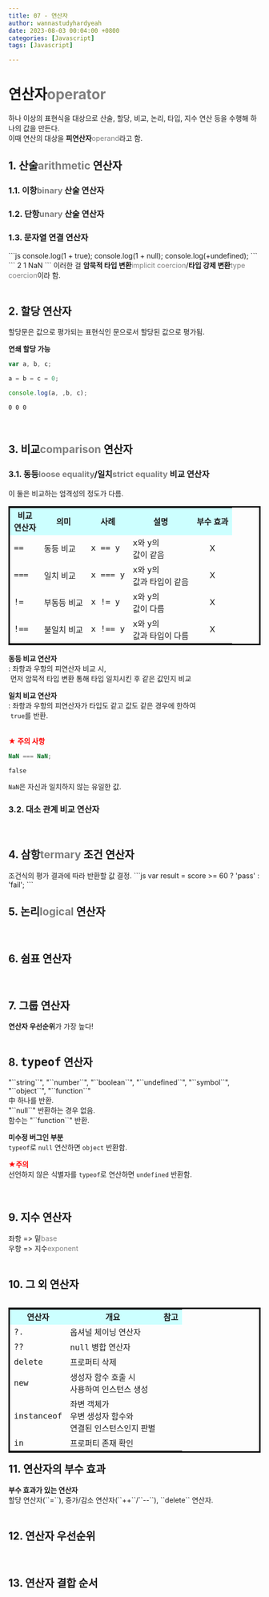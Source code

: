 ```yaml
---
title: 07 - 연산자
author: wannastudyhardyeah
date: 2023-08-03 00:04:00 +0800
categories: [Javascript]
tags: [Javascript]

---
```

<h1>연산자<span style="color: #808080;">operator</span></h1>
하나 이상의 표현식을 대상으로 산술, 할당, 비교, 논리, 타입, 지수 연산 등을 수행해 하나의 값을 만든다.<br>
이때 연산의 대상을 <b>피연산자</b><span style="color: #808080;">operand</span>라고 함.

<h2>1. 산술<span style="color: #808080;">arithmetic</span> 연산자</h2>
<h3>1.1. 이항<span style="color: #808080;">binary</span> 산술 연산자</h3>
<h3>1.2. 단항<span style="color: #808080;">unary</span> 산술 연산자</h3>
<h3>1.3. 문자열 연결 연산자</h3>
```js
console.log(1 + true);
console.log(1 + null);
console.log(+undefined);
```
```
2
1
NaN
```
이러한 걸 <b>암묵적 타입 변환</b><span style="color: #808080;">implicit coercion</span>/<b>타입 강제 변환</b><span style="color: #808080;">type coercion</span>이라 함.<br>
<br>
<h2>2. 할당 연산자</h2>
할당문은 값으로 평가되는 표현식인 문으로서 할당된 값으로 평가됨.<br>

<b>연쇄 할당 가능</b>

```js
var a, b, c;

a = b = c = 0;

console.log(a, ,b, c);
```
```
0 0 0 
```
<br>
<h2>3. 비교<span style="color: #808080;">comparison</span> 연산자</h2>
<h3>3.1. 동등<span style="color: #808080;">loose equality</span>/일치<span style="color: #808080;">strict equality</span> 비교 연산자<br></h3>
이 둘은 비교하는 엄격성의 정도가 다름.<br>
<table bordercolor="black" align="left">
    <tr style="background: #ccffff" align="center">
        <td><b>비교<br> 연산자</b></td>
        <td><b>의미</b></td>
        <td><b>사례</b></td>
        <td><b>설명</b></td>
        <td><b>부수 효과</b></td>
    </tr>
    <tr>
        <td><code class="language-plaintext highlighter-rouge" style="font-size: 1rem;">==</code></td>
        <td>동등 비교</td>
        <td><code class="language-plaintext highlighter-rouge" style="font-size: 1rem;">x == y</code></td>
        <td><code class="language-plaintext highlighter-rouge" style="font-size: 1rem;">x</code>와 <code class="language-plaintext highlighter-rouge" style="font-size: 1rem;">y</code>의<br> 값이 같음</td>
        <td align="center">X</td>    
    </tr>
    <tr>
        <td><code class="language-plaintext highlighter-rouge" style="font-size: 1rem;">===</code></td>
        <td>일치 비교</td>
        <td><code class="language-plaintext highlighter-rouge" style="font-size: 1rem;">x === y</code></td>
        <td><code class="language-plaintext highlighter-rouge" style="font-size: 1rem;">x</code>와 <code class="language-plaintext highlighter-rouge" style="font-size: 1rem;">y</code>의<br> 값과 타입이 같음</td>
        <td align="center">X</td>
    </tr>
    <tr>
        <td><code class="language-plaintext highlighter-rouge" style="font-size: 1rem;">!=</code></td>
        <td>부동등 비교</td>
        <td><code class="language-plaintext highlighter-rouge" style="font-size: 1rem;">x != y</code></td>
        <td><code class="language-plaintext highlighter-rouge" style="font-size: 1rem;">x</code>와 <code class="language-plaintext highlighter-rouge" style="font-size: 1rem;">y</code>의<br> 값이 다름</td>
        <td align="center">X</td>
    </tr>
    <tr>
        <td><code class="language-plaintext highlighter-rouge" style="font-size: 1rem;">!==</code></td>
        <td>불일치 비교</td>
        <td><code class="language-plaintext highlighter-rouge" style="font-size: 1rem;">x !== y</code></td>
        <td><code class="language-plaintext highlighter-rouge" style="font-size: 1rem;">x</code>와 <code class="language-plaintext highlighter-rouge" style="font-size: 1rem;">y</code>의<br> 값과 타입이 다름</td>
        <td align="center">X</td>
    </tr>
</table>

<b>동등 비교 연산자</b><br>
\: 좌항과 우항의 피연산자 비교 시,<br>
&nbsp;먼저 암묵적 타입 변환 통해 타입 일치시킨 후 같은 값인지 비교<br>

<b>일치 비교 연산자</b><br>
\: 좌항과 우항의 피연산자가 타입도 같고 값도 같은 경우에 한하여<br>
&nbsp;``true``를 반환.<br>
<br>

<span style="color: red;"><b>★ 주의 사항</b></span><br>

```js
NaN === NaN;
```
```powershell
false
```
``NaN``은 자신과 일치하지 않는 유일한 값.<br>

<h3>3.2. 대소 관계 비교 연산자</h3>
<br>
<h2>4. 삼항<span style="color: #808080;">termary</span> 조건 연산자</h2>
조건식의 평가 결과에 따라 반환할 값 결정.
```js
var result = score >= 60 ? 'pass' : 'fail';
```
<br>
<h2>5. 논리<span style="color: #808080;">logical</span> 연산자</h2>

<br>

<h2>6. 쉼표 연산자</h2>

<br>

<h2>7. 그룹 연산자</h2>
<b>연산자 우선순위</b>가 가장 높다!<br>

<br>

<h2>8. <code class="language-plaintext highlighter-rouge" style="font-size: 1.4rem;">typeof</code> 연산자</h2>
"``string``", "``number``", "``boolean``", "``undefined``", "``symbol``", "``object``", "``function``"<br>
中 하나를 반환.<br>
"``null``" 반환하는 경우 없음.<br>
함수는 "``function``" 반환.<br>

<b>미수정 버그인 부분</b><br>
``typeof``로 ``null`` 연산하면 ``object`` 반환함.<br>

<span style="color: red;"><b>★주의</b></span><br>
선언하지 않은 식별자를 ``typeof``로 연산하면 ``undefined`` 반환함.<br>

<br>

<h2>9. 지수 연산자</h2>
좌항 => 밑<span style="color: #808080;">base</span><br>
우항 => 지수<span style="color: #808080;">exponent</span><br>

<br>

<h2>10. 그 외 연산자</h2>
<table bordercolor="black" align="left">
    <tr style="background: #ccffff" align="center">
        <td><b>연산자</b></td>
        <td><b>개요</b></td>
        <td><b>참고</b></td>
    </tr>
    <tr>
        <td><code class="language-plaintext highlighter-rouge" style="font-size: 1.0rem;">?.</code></td>
        <td>옵셔널 체이닝 연산자</td>
        <td> </td>
    </tr>
    <tr>
        <td><code class="language-plaintext highlighter-rouge" style="font-size: 1.0rem;">??</code></td>
        <td><code class="language-plaintext highlighter-rouge" style="font-size: 1.0rem;">null</code> 병합 연산자</td>
        <td> </td>
    </tr>
    <tr>
        <td><code class="language-plaintext highlighter-rouge" style="font-size: 1.0rem;">delete</code></td>
        <td>프로퍼티 삭제</td>
        <td> </td>
    </tr>
    <tr>
        <td><code class="language-plaintext highlighter-rouge" style="font-size: 1.0rem;">new</code></td>
        <td>생성자 함수 호출 시<br>사용하여 인스턴스 생성</td>
        <td> </td>
    </tr>
    <tr>
        <td><code class="language-plaintext highlighter-rouge" style="font-size: 1.0rem;">instanceof</code></td>
        <td>좌변 객체가<br>우변 생성자 함수와<br> 연결된 인스턴스인지 판별</td>
        <td> </td>
    </tr>
    <tr>
        <td><code class="language-plaintext highlighter-rouge" style="font-size: 1.0rem;">in</code></td>
        <td>프로퍼티 존재 확인</td>
        <td> </td>
    </tr>    
</table>

<br>

<h2>11. 연산자의 부수 효과</h2>
<b>부수 효과가 있는 연산자</b><br>
할당 연산자(``=``), 증가/감소 연산자(``++``/``--``), ``delete`` 연산자.<br>

<br>

<h2>12. 연산자 우선순위</h2>

<br>

<h2>13. 연산자 결합 순서</h2>